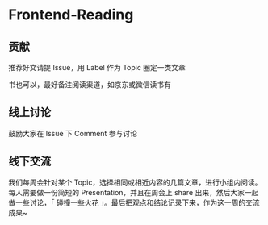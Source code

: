 # Frontend-Reading

## 贡献

推荐好文请提 Issue，用 Label 作为 Topic 圈定一类文章

书也可以，最好备注阅读渠道，如京东或微信读书有

## 线上讨论

鼓励大家在 Issue 下 Comment 参与讨论

## 线下交流

我们每周会针对某个 Topic，选择相同或相近内容的几篇文章，进行小组内阅读。每人需要做一份简短的 Presentation，并且在周会上 share 出来，然后大家一起做一些讨论，「 碰撞一些火花 」。最后把观点和结论记录下来，作为这一周的交流成果~
